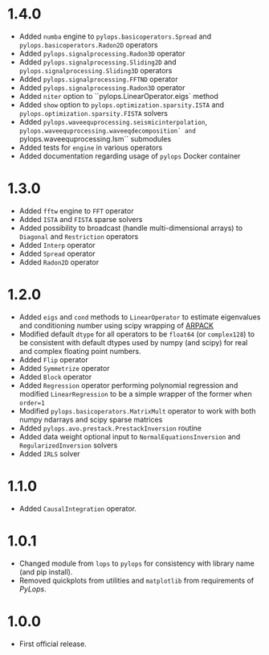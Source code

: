 # 1.4.0
* Added ``numba`` engine to ``pylops.basicoperators.Spread`` and
 ``pylops.basicoperators.Radon2D`` operators
* Added ``pylops.signalprocessing.Radon3D`` operator
* Added ``pylops.signalprocessing.Sliding2D`` and
 ``pylops.signalprocessing.Sliding3D`` operators
* Added ``pylops.signalprocessing.FFTND`` operator
* Added ``pylops.signalprocessing.Radon3D`` operator
* Added ``niter`` option to ``pylops.LinearOperator.eigs` method
* Added ``show`` option to ``pylops.optimization.sparsity.ISTA`` and
 ``pylops.optimization.sparsity.FISTA`` solvers
* Added ``pylops.waveequprocessing.seismicinterpolation``,
 ``pylops.waveequprocessing.waveeqdecomposition` and
 ``pylops.waveequprocessing.lsm`` submodules
* Added tests for ``engine`` in various operators
* Added documentation regarding usage of ``pylops`` Docker container

# 1.3.0
* Added ``fftw`` engine to ``FFT`` operator
* Added ``ISTA`` and ``FISTA`` sparse solvers
* Added possibility to broadcast (handle multi-dimensional arrays)
  to ``Diagonal`` and ``Restriction`` operators
* Added ``Interp`` operator
* Added ``Spread`` operator
* Added ``Radon2D`` operator

# 1.2.0
* Added ``eigs`` and ``cond`` methods to ``LinearOperator``
  to estimate eigenvalues and conditioning number using scipy wrapping of
  [ARPACK](http://www.caam.rice.edu/software/ARPACK/)
* Modified default ``dtype`` for all operators to be ``float64`` (or ``complex128``)
  to be consistent with default dtypes used by numpy (and scipy) for real and
  complex floating point numbers.
* Added ``Flip`` operator
* Added ``Symmetrize`` operator
* Added ``Block`` operator
* Added ``Regression`` operator performing polynomial regression
  and modified ``LinearRegression`` to be a simple wrapper of
  the former when ``order=1``
* Modified ``pylops.basicoperators.MatrixMult`` operator to work with both
  numpy ndarrays and scipy sparse matrices
* Added ``pylops.avo.prestack.PrestackInversion`` routine
* Added data weight optional input to ``NormalEquationsInversion``
  and ``RegularizedInversion`` solvers
* Added ``IRLS`` solver


# 1.1.0
* Added ``CausalIntegration`` operator.

# 1.0.1
* Changed module from ``lops`` to ``pylops`` for consistency with library name (and pip install).
* Removed quickplots from utilities and ``matplotlib`` from requirements of *PyLops*.

# 1.0.0
* First official release.

